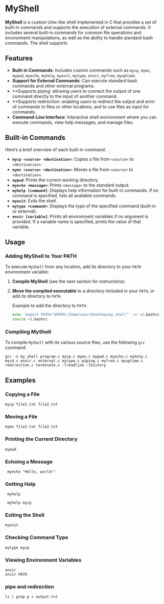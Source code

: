 # MyShell

**MyShell** is a custom Unix-like shell implemented in C that provides a set of built-in commands and supports the execution of external commands. It includes several built-in commands for common file operations and environment manipulations, as well as the ability to handle standard bash commands. The shell supports

## Features

- **Built-in Commands**: Includes custom commands such as `mycp`, `mymv`, `mypwd`, `myecho`, `myhelp`, `myexit`, `mytype`, `envir`, `myfree`, `myuptime`.
- **Support for External Commands**: Can execute standard bash commands and other external programs.
- **Supports piping: allowing users to connect the output of one command directly to the input of another command.
- **Supports redirection: enabling users to redirect the output and error of commands to files or other locations, and to use files as input for commands.
- **Command-Line Interface**: Interactive shell environment where you can execute commands, view help messages, and manage files.

## Built-in Commands

Here’s a brief overview of each built-in command:

- **`mycp <source> <destination>`**: Copies a file from `<source>` to `<destination>`.
- **`mymv <source> <destination>`**: Moves a file from `<source>` to `<destination>`.
- **`mypwd`**: Prints the current working directory.
- **`myecho <message>`**: Prints `<message>` to the standard output.
- **`myhelp [command]`**: Displays help information for built-in commands. If no command is specified, lists all available commands.
- **`myexit`**: Exits the shell.
- **`mytype <command>`**: Displays the type of the specified command (built-in or external).
- **`envir [variable]`**: Prints all environment variables if no argument is provided. If a variable name is specified, prints the value of that variable.

## Usage

### Adding MyShell to Your PATH

To execute `MyShell` from any location, add its directory to your `PATH` environment variable:

1. **Compile MyShell** (see the next section for instructions).
2. **Move the compiled executable** to a directory included in your `PATH`, or add its directory to `PATH`.

   Example to add the directory to `PATH`:

   ```sh
   echo 'export PATH="$PATH:/home/user/Desktop/my_shell"' >> ~/.bashrc
   source ~/.bashrc
   
### Compiling MyShell

To compile `MyShell` with its various source files, use the following `gcc` command: 

  ```
gcc -o my_shell program.c mycp.c mymv.c mypwd.c myecho.c myhelp.c mycd.c envir.c external.c mytype.c piping.c myfree.c myuptime.c redirection.c terminate.c -lreadline -lhistory 
```
## Examples 

### Copying a File
```
mycp file1.txt file2.txt
```

### Moving a File
```
mymv file1.txt file2.txt
```

### Printing the Current Directory
```
mypwd
```

### Echoing a Message
```
 myecho "Hello, world!"
```

### Getting Help
```
 myhelp

 myhelp mycp
```

### Exiting the Shell
```
myexit
```

### Checking Command Type
```
mytype mycp
```

### Viewing Environment Variables
```
envir
envir PATH
```
### pipe and redirection 
```
ls | grep p > output.txt
```

